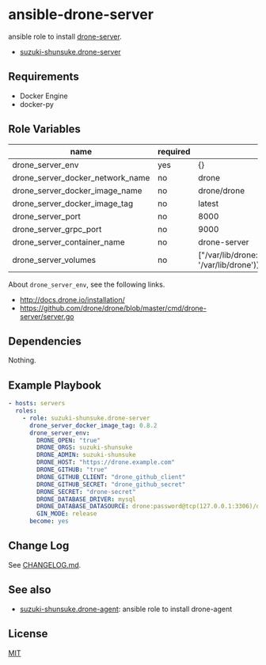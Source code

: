 # ansible-drone-server

ansible role to install [drone-server](http://docs.drone.io/installation/).

* [suzuki-shunsuke.drone-server](https://galaxy.ansible.com/suzuki-shunsuke/drone-server/)

## Requirements

* Docker Engine
* docker-py

## Role Variables

name | required | default | description
--- | --- | --- | ---
drone_server_env | yes | {} |
drone_server_docker_network_name | no | drone |
drone_server_docker_image_name | no | drone/drone |
drone_server_docker_image_tag | no | latest |
drone_server_port | no | 8000 |
drone_server_grpc_port | no | 9000 |
drone_server_container_name | no | drone-server |
drone_server_volumes | no | ["/var/lib/drone:/var/lib/drone/{}".format(drone_server_env.get('XDG_CACHE_HOME', '/var/lib/drone'))] |

About `drone_server_env`, see the following links.

* http://docs.drone.io/installation/
* https://github.com/drone/drone/blob/master/cmd/drone-server/server.go

## Dependencies

Nothing.

## Example Playbook

```yaml
- hosts: servers
  roles:
    - role: suzuki-shunsuke.drone-server
      drone_server_docker_image_tag: 0.8.2
      drone_server_env:
        DRONE_OPEN: "true"
        DRONE_ORGS: suzuki-shunsuke
        DRONE_ADMIN: suzuki-shunsuke
        DRONE_HOST: "https://drone.example.com"
        DRONE_GITHUB: "true"
        DRONE_GITHUB_CLIENT: "drone_github_client"
        DRONE_GITHUB_SECRET: "drone_github_secret"
        DRONE_SECRET: "drone-secret"
        DRONE_DATABASE_DRIVER: mysql
        DRONE_DATABASE_DATASOURCE: drone:password@tcp(127.0.0.1:3306)/drone?parseTime=true
        GIN_MODE: release
      become: yes
```

## Change Log

See [CHANGELOG.md](CHANGELOG.md).

## See also

* [suzuki-shunsuke.drone-agent](https://github.com/suzuki-shunsuke/ansible-drone-agent): ansible role to install drone-agent

## License

[MIT](LICENSE)

